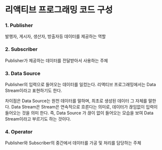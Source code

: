 # 리액티브 프로그래밍 코드 구성

### 1. Publisher

발행자, 게시자, 생산자, 방출자등 데이터를 제공하는 역할

### 2. Subscriber

Publisher가 제공하는 데이터를 전달받아서 사용하는 주체

### 3. Data Source

Publisher의 입력으로 들어오는 데이터를 일컸는다.
리액티브 프로그래밍에서는 Data Stream이라고 표현하기도 한다.

차이점은 Data Source는 원천 데이터를 말하며, 최초로 생성된 데이터 그 자체를 말한다.
Data Stream은 Stream은 연속적으로 흐른다는 의미로, 데이터가 끊임없이 입력이 들어오는 것을 의미 한다.
즉, Data Source 가 끊이 없이 들어오는 모습을 보여 Data Stream이라고 부르기도 하는 것이다.

### 4. Operator

Publisher와 Subscriber의 중간에서 데이터를 가공 및 처리를 담당하는 주체


